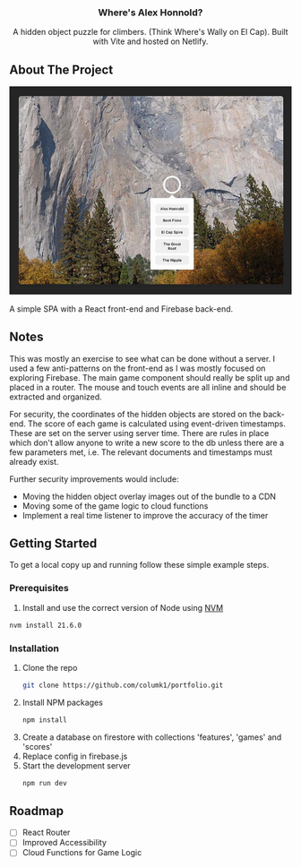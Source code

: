 <a name="readme-top"></a>

<h3 align="center">Where's Alex Honnold?</h3>
  <p align="center">
  A hidden object puzzle for climbers. (Think Where's Wally on El Cap). Built with Vite and hosted on Netlify.
  </p>
</div>

<!-- ABOUT THE PROJECT -->

## About The Project

[![Game Screenshot][game-screenshot]](https://wheres-honnold.netlify.app)

A simple SPA with a React front-end and Firebase back-end.

## Notes

This was mostly an exercise to see what can be done without a server. I used a few anti-patterns on the front-end as I was mostly focused on exploring Firebase. The main game component should really be split up and placed in a router. The mouse and touch events are all inline and should be extracted and organized.

For security, the coordinates of the hidden objects are stored on the back-end. The score of each game is calculated using event-driven timestamps. These are set on the server using server time. There are rules in place which don't allow anyone to write a new score to the db unless there are a few parameters met, i.e. The relevant documents and timestamps must already exist.

Further security improvements would include:

- Moving the hidden object overlay images out of the bundle to a CDN
- Moving some of the game logic to cloud functions
- Implement a real time listener to improve the accuracy of the timer

<!-- GETTING STARTED -->

## Getting Started

To get a local copy up and running follow these simple example steps.

### Prerequisites

1. Install and use the correct version of Node using [NVM](https://github.com/nvm-sh/nvm)

```sh
nvm install 21.6.0
```

### Installation

1. Clone the repo
   ```sh
   git clone https://github.com/columk1/portfolio.git
   ```
2. Install NPM packages
   ```sh
   npm install
   ```
3. Create a database on firestore with collections 'features', 'games' and 'scores'
4. Replace config in firebase.js
5. Start the development server
   ```sh
   npm run dev
   ```
   <!-- ROADMAP -->

## Roadmap

- [ ] React Router
- [ ] Improved Accessibility
- [ ] Cloud Functions for Game Logic

<!-- CONTACT -->

<!-- MARKDOWN LINKS & IMAGES -->
<!-- https://www.markdownguide.org/basic-syntax/#reference-style-links -->

[game-screenshot]: screenshots/game.jpg
